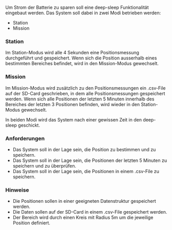 Um Strom der Batterie zu sparen soll eine deep-sleep Funktionalität eingebaut werden. Das System soll dabei in zwei Modi betrieben werden: 

- Station
- Mission

### Station
Im Station-Modus wird alle 4 Sekunden eine Positionsmessung durchgeführt und gespeichert. Wenn sich die Position ausserhalb eines bestimmten Bereiches befindet, wird in den Mission-Modus gewechselt.  

### Mission
Im Mission-Modus wird zusätzlich zu den Positionsmessungen ein .csv-File auf der SD-Card geschrieben, in dem alle Positionsmessungen gespeichert werden. Wenn sich alle Positionen der letzten 5 Minuten innerhalb des Bereiches der letzten 3 Positionen befinden, wird wieder in den Station-Modus gewechselt.  

In beiden Modi wird das System nach einer gewissen Zeit in den deep-sleep geschickt.  

### Anforderungen
- Das System soll in der Lage sein, die Position zu bestimmen und zu speichern.  
- Das System soll in der Lage sein, die Positionen der letzten 5 Minuten zu speichern und zu überprüfen.  
- Das System soll in der Lage sein, die Positionen in einem .csv-File zu speichern.  

### Hinweise
- Die Positionen sollen in einer geeigneten Datenstruktur gespeichert werden.  
- Die Daten sollen auf der SD-Card in einem .csv-File gespeichert werden.  
- Der Bereich wird durch einen Kreis mit Radius 5m um die jeweilige Position definiert.

